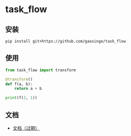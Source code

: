 # task_flow

## 安装

```
pip install git+https://github.com/gaoxinge/task_flow
```

## 使用

```python
from task_flow import transform

@transform()
def f(a, b):
    return a + b

print(f(2, 1))
```

## 文档

- [文档（过期）](./doc)